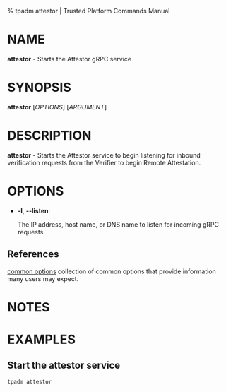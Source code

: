 % tpadm attestor | Trusted Platform Commands Manual

# NAME

**attestor** - Starts the Attestor gRPC service

# SYNOPSIS

**attestor** [*OPTIONS*] [*ARGUMENT*]

# DESCRIPTION

**attestor** - Starts the Attestor service to begin listening for inbound
verification requests from the Verifier to begin Remote Attestation.


# OPTIONS

  * **-l**, **\--listen**:

    The IP address, host name, or DNS name to listen for incoming gRPC requests.


## References

[common options](common/options.md) collection of common options that provide
information many users may expect.

# NOTES


# EXAMPLES

## Start the attestor service
```bash
tpadm attestor
```
